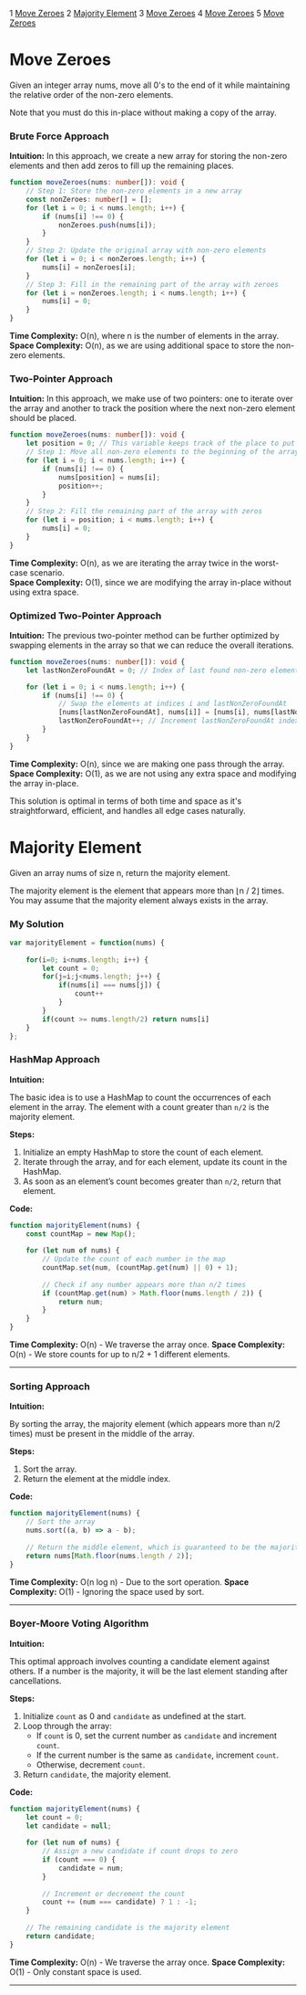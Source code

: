  1 [Move Zeroes](#move-zeroes)
 2 [Majority Element](#majority-element)
 3 [Move Zeroes](#move-zeroes)
 4 [Move Zeroes](#move-zeroes)
 5 [Move Zeroes](#move-zeroes)


# Move Zeroes
Given an integer array nums, move all 0's to the end of it while maintaining the relative order of the non-zero elements.

Note that you must do this in-place without making a copy of the array.

### Brute Force Approach

**Intuition:**
In this approach, we create a new array for storing the non-zero elements and then add zeros to fill up the remaining places.

```typescript
function moveZeroes(nums: number[]): void {
    // Step 1: Store the non-zero elements in a new array
    const nonZeroes: number[] = [];
    for (let i = 0; i < nums.length; i++) {
        if (nums[i] !== 0) {
            nonZeroes.push(nums[i]);
        }
    }
    // Step 2: Update the original array with non-zero elements
    for (let i = 0; i < nonZeroes.length; i++) {
        nums[i] = nonZeroes[i];
    }
    // Step 3: Fill in the remaining part of the array with zeroes
    for (let i = nonZeroes.length; i < nums.length; i++) {
        nums[i] = 0;
    }
}
```
**Time Complexity:** O(n), where n is the number of elements in the array.  
**Space Complexity:** O(n), as we are using additional space to store the non-zero elements.

### Two-Pointer Approach

**Intuition:**
In this approach, we make use of two pointers: one to iterate over the array and another to track the position where the next non-zero element should be placed.

```typescript
function moveZeroes(nums: number[]): void {
    let position = 0; // This variable keeps track of the place to put the non-zero element
    // Step 1: Move all non-zero elements to the beginning of the array
    for (let i = 0; i < nums.length; i++) {
        if (nums[i] !== 0) {
            nums[position] = nums[i];
            position++;
        }
    }
    // Step 2: Fill the remaining part of the array with zeros
    for (let i = position; i < nums.length; i++) {
        nums[i] = 0;
    }
}
```

**Time Complexity:** O(n), as we are iterating the array twice in the worst-case scenario.  
**Space Complexity:** O(1), since we are modifying the array in-place without using extra space.

### Optimized Two-Pointer Approach

**Intuition:**
The previous two-pointer method can be further optimized by swapping elements in the array so that we can reduce the overall iterations.

```typescript
function moveZeroes(nums: number[]): void {
    let lastNonZeroFoundAt = 0; // Index of last found non-zero element

    for (let i = 0; i < nums.length; i++) {
        if (nums[i] !== 0) {
            // Swap the elements at indices i and lastNonZeroFoundAt
            [nums[lastNonZeroFoundAt], nums[i]] = [nums[i], nums[lastNonZeroFoundAt]];
            lastNonZeroFoundAt++; // Increment lastNonZeroFoundAt index
        }
    }
}
```
**Time Complexity:** O(n), since we are making one pass through the array.  
**Space Complexity:** O(1), as we are not using any extra space and modifying the array in-place.

This solution is optimal in terms of both time and space as it's straightforward, efficient, and handles all edge cases naturally.

# Majority Element
Given an array nums of size n, return the majority element.

The majority element is the element that appears more than ⌊n / 2⌋ times. You may assume that the majority element always exists in the array.

### My Solution
```javascript
var majorityElement = function(nums) {
    
    for(i=0; i<nums.length; i++) {
        let count = 0;
        for(j=i;j<nums.length; j++) {
            if(nums[i] === nums[j]) {
                count++
            }
        }
        if(count >= nums.length/2) return nums[i]
    }
};
```

### HashMap Approach

**Intuition:**

The basic idea is to use a HashMap to count the occurrences of each element in the array. The element with a count greater than `n/2` is the majority element.

**Steps:**
1. Initialize an empty HashMap to store the count of each element.
2. Iterate through the array, and for each element, update its count in the HashMap.
3. As soon as an element’s count becomes greater than `n/2`, return that element.

**Code:**

```javascript
function majorityElement(nums) {
    const countMap = new Map();
    
    for (let num of nums) {
        // Update the count of each number in the map
        countMap.set(num, (countMap.get(num) || 0) + 1);
        
        // Check if any number appears more than n/2 times
        if (countMap.get(num) > Math.floor(nums.length / 2)) {
            return num;
        }
    }
}
```

**Time Complexity:** O(n) - We traverse the array once.
**Space Complexity:** O(n) - We store counts for up to n/2 + 1 different elements.

---

### Sorting Approach

**Intuition:**

By sorting the array, the majority element (which appears more than n/2 times) must be present in the middle of the array.

**Steps:**
1. Sort the array.
2. Return the element at the middle index.

**Code:**

```javascript
function majorityElement(nums) {
    // Sort the array
    nums.sort((a, b) => a - b);
    
    // Return the middle element, which is guaranteed to be the majority element
    return nums[Math.floor(nums.length / 2)];
}
```

**Time Complexity:** O(n log n) - Due to the sort operation.
**Space Complexity:** O(1) - Ignoring the space used by sort.

---

### Boyer-Moore Voting Algorithm

**Intuition:**

This optimal approach involves counting a candidate element against others. If a number is the majority, it will be the last element standing after cancellations.

**Steps:**
1. Initialize `count` as 0 and `candidate` as undefined at the start.
2. Loop through the array:
   - If `count` is 0, set the current number as `candidate` and increment `count`.
   - If the current number is the same as `candidate`, increment `count`.
   - Otherwise, decrement `count`.
3. Return `candidate`, the majority element.

**Code:**

```javascript
function majorityElement(nums) {
    let count = 0;
    let candidate = null;
    
    for (let num of nums) {
        // Assign a new candidate if count drops to zero
        if (count === 0) {
            candidate = num;
        }
        
        // Increment or decrement the count
        count += (num === candidate) ? 1 : -1;
    }
    
    // The remaining candidate is the majority element
    return candidate;
}
```

**Time Complexity:** O(n) - We traverse the array once.
**Space Complexity:** O(1) - Only constant space is used.

---
